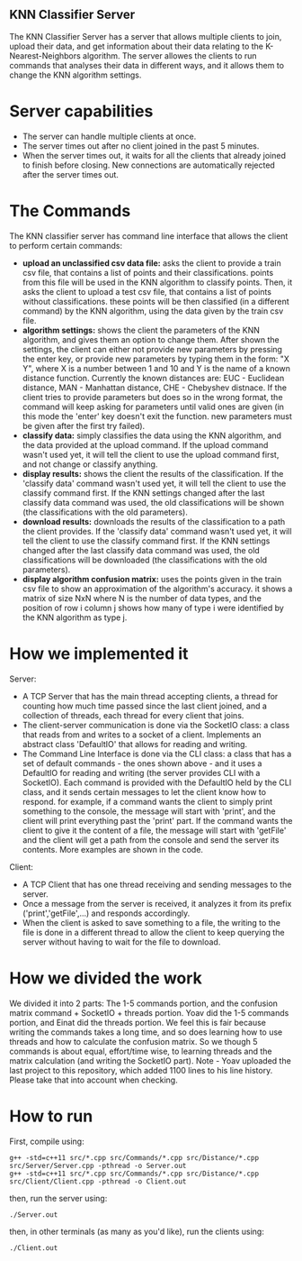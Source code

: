 ## KNN Classifier Server

The KNN Classifier Server has a server that allows multiple clients to join, upload their data, and get information about their data relating to the K-Nearest-Neighbors algorithm.
The server allowes the clients to run commands that analyses their data in different ways, and it allows them to change the KNN algorithm settings.

# Server capabilities

- The server can handle multiple clients at once.
- The server times out after no client joined in the past 5 minutes.
- When the server times out, it waits for all the clients that already joined to finish before closing. New connections are automatically rejected after the server times out.

# The Commands

The KNN classifier server has command line interface that allows the client to perform certain commands:
- **upload an unclassified csv data file:** asks the client to provide a train csv file, that contains a list of points and their classifications. points from this file will be used in the KNN algorithm to classify points. Then, it asks the client to upload a test csv file, that contains a list of points without classifications. these points will be then classified (in a different command) by the KNN algorithm, using the data given by the train csv file.
- **algorithm settings:** shows the client the parameters of the KNN algorithm, and gives them an option to change them. After shown the settings, the client can either not provide new parameters by pressing the enter key, or provide new parameters by typing them in the form: "X Y", where X is a number between 1 and 10 and Y is the name of a known distance function. Currently the known distances are: EUC - Euclidean distance, MAN - Manhattan distance, CHE - Chebyshev distnace. If the client tries to provide parameters but does so in the wrong format, the command will keep asking for parameters until valid ones are given (in this mode the 'enter' key doesn't exit the function. new parameters must be given after the first try failed).
- **classify data:** simply classifies the data using the KNN algorithm, and the data provided at the upload command. If the upload command wasn't used yet, it will tell the client to use the upload command first, and not change or classify anything.
- **display results:** shows the client the results of the classification. If the 'classify data' command wasn't used yet, it will tell the client to use the classify command first. If the KNN settings changed after the last classify data command was used, the old classifications will be shown (the classifications with the old parameters).
- **download results:** downloads the results of the classification to a path the client provides. If the 'classify data' command wasn't used yet, it will tell the client to use the classify command first. If the KNN settings changed after the last classify data command was used, the old classifications will be downloaded (the classifications with the old parameters).
- **display algorithm confusion matrix:** uses the points given in the train csv file to show an approximation of the algorithm's accuracy. it shows a matrix of size NxN where N is the number of data types, and the position of row i column j shows how many of type i were identified by the KNN algorithm as type j.

# How we implemented it

Server: 
- A TCP Server that has the main thread accepting clients, a thread for counting how much time passed since the last client joined, and a collection of threads, each thread for every client that joins.
- The client-server communication is done via the SocketIO class: a class that reads from and writes to a socket of a client. Implements an abstract class 'DefaultIO' that allows for reading and writing.
- The Command Line Interface is done via the CLI class: a class that has a set of default commands - the ones shown above - and it uses a DefaultIO for reading and writing (the server provides CLI with a SocketIO). Each command is provided with the DefaultIO held by the CLI class, and it sends certain messages to let the client know how to respond. for example, if a command wants the client to simply print something to the console, the message will start with 'print', and the client will print everything past the 'print' part. If the command wants the client to give it the content of a file, the message will start with 'getFile' and the client will get a path from the console and send the server its contents. More examples are shown in the code.

Client:
- A TCP Client that has one thread receiving and sending messages to the server. 
- Once a message from the server is received, it analyzes it from its prefix ('print','getFile',...) and responds accordingly.
- When the client is asked to save something to a file, the writing to the file is done in a different thread to allow the client to keep querying the server without having to wait for the file to download.

# How we divided the work

We divided it into 2 parts: The 1-5 commands portion, and the confusion matrix command + SocketIO + threads portion. Yoav did the 1-5 commands portion, and Einat did the threads portion.
We feel this is fair because writing the commands takes a long time, and so does learning how to use threads and how to calculate the confusion matrix. So we though 5 commands is about equal, effort/time wise, to learning threads and the matrix calculation (and writing the SocketIO part).
Note - Yoav uploaded the last project to this repository, which added 1100 lines to his line history. Please take that into account when checking.

# How to run

First, compile using:
```
g++ -std=c++11 src/*.cpp src/Commands/*.cpp src/Distance/*.cpp src/Server/Server.cpp -pthread -o Server.out
g++ -std=c++11 src/*.cpp src/Commands/*.cpp src/Distance/*.cpp src/Client/Client.cpp -pthread -o Client.out
```
then, run the server using:
```
./Server.out
```
then, in other terminals (as many as you'd like), run the clients using:
```
./Client.out
```
